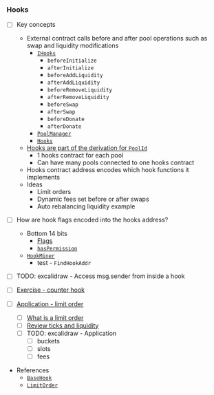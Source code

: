 ### Hooks

- [ ] Key concepts
  - External contract calls before and after pool operations such as swap and liquidity modifications
    - [`IHooks`](https://github.com/Uniswap/v4-core/blob/main/src/interfaces/IHooks.sol)
      - `beforeInitialize`
      - `afterInitialize`
      - `beforeAddLiquidity`
      - `afterAddLiquidity`
      - `beforeRemoveLiquidity`
      - `afterRemoveLiquidity`
      - `beforeSwap`
      - `afterSwap`
      - `beforeDonate`
      - `afterDonate`
    - [`PoolManager`](https://github.com/Uniswap/v4-core/blob/main/src/PoolManager.sol)
    - [`Hooks`](https://github.com/Uniswap/v4-core/blob/main/src/libraries/Hooks.sol)
  - [Hooks are part of the derivation for `PoolId`](./notes/hooks.png)
    - 1 hooks contract for each pool
    - Can have many pools connected to one hooks contract
  - Hooks contract address encodes which hook functions it implements
  - Ideas
    - Limit orders
    - Dynamic fees set before or after swaps
    - Auto rebalancing liquidity example

- [ ] How are hook flags encoded into the hooks address?
  - Bottom 14 bits
    - [Flags](https://github.com/Uniswap/v4-core/blob/59d3ecf53afa9264a16bba0e38f4c5d2231f80bc/src/libraries/Hooks.sol#L27-L47)
    - [`hasPermission`](https://github.com/Uniswap/v4-core/blob/59d3ecf53afa9264a16bba0e38f4c5d2231f80bc/src/libraries/Hooks.sol#L337-L339)
  - [`HookMiner`](https://github.com/Uniswap/v4-periphery/blob/main/src/utils/HookMiner.sol)
    - test - `FindHookAddr`

- [ ] TODO: excalidraw - Access msg.sender from inside a hook
- [ ] [Exercise - counter hook](./foundry/exercises/counter.md)
- [ ] [Application - limit order](./foundry/exercises/limit_order.md)
  - [ ] [What is a limit order](https://app.uniswap.org/limit)
  - [ ] [Review ticks and liquidity](https://www.desmos.com/calculator/x31s77joxw)
  - [ ] TODO: excalidraw - Application
    - [ ] buckets
    - [ ] slots
    - [ ] fees

- References
  - [`BaseHook`](https://github.com/Uniswap/v4-periphery/blob/main/src/utils/BaseHook.sol)
  - [`LimitOrder`](https://github.com/Uniswap/v4-periphery/blob/example-contracts/contracts/hooks/examples/LimitOrder.sol)
